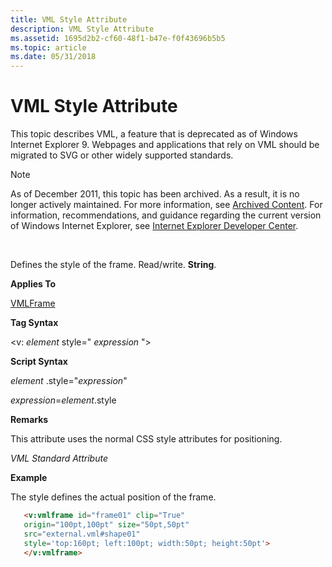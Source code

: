 ```yaml
---
title: VML Style Attribute
description: VML Style Attribute
ms.assetid: 1695d2b2-cf60-48f1-b47e-f0f43696b5b5
ms.topic: article
ms.date: 05/31/2018
---
```


# VML Style Attribute

This topic describes VML, a feature that is deprecated as of Windows Internet Explorer 9. Webpages and applications that rely on VML should be migrated to SVG or other widely supported standards.

> [!Note]  
> As of December 2011, this topic has been archived. As a result, it is no longer actively maintained. For more information, see [Archived Content](https://docs.microsoft.com/previous-versions/windows/internet-explorer/ie-developer/). For information, recommendations, and guidance regarding the current version of Windows Internet Explorer, see [Internet Explorer Developer Center](https://msdn.microsoft.com/ie/).

 

Defines the style of the frame. Read/write. **String**.

**Applies To**

[VMLFrame](msdn-online-vml-vmlframe-element.md)

**Tag Syntax**

<v: *element* style=" *expression* ">

**Script Syntax**

*element* .style="*expression*"

*expression*=*element*.style

**Remarks**

This attribute uses the normal CSS style attributes for positioning.

*VML Standard Attribute*

**Example**

The style defines the actual position of the frame.


```HTML
   <v:vmlframe id="frame01" clip="True"
   origin="100pt,100pt" size="50pt,50pt"
   src="external.vml#shape01"
   style='top:160pt; left:100pt; width:50pt; height:50pt'>
   </v:vmlframe>
```



 

 




